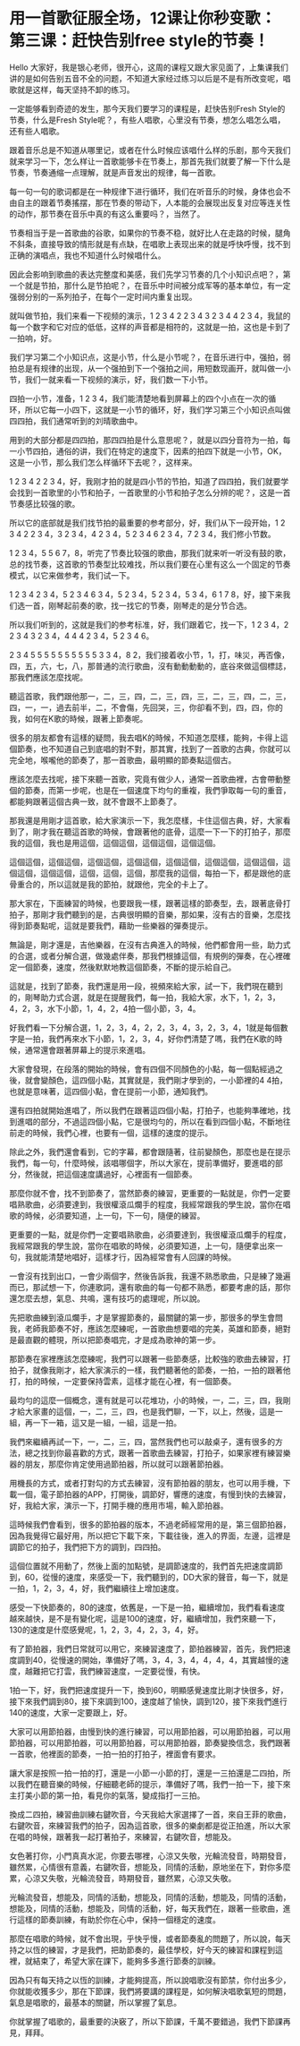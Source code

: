 # 用一首歌征服全场，12课让你秒变歌：第三课：赶快告别free style的节奏！

Hello 大家好，我是银心老师，很开心，这周的课程又跟大家见面了，上集课我们讲的是如何告别五音不全的问题，不知道大家经过练习以后是不是有所改变呢，唱歌就是这样，每天坚持不卸的练习。

一定能够看到奇迹的发生，那今天我们要学习的课程是，赶快告别Fresh Style的节奏，什么是Fresh Style呢？，有些人唱歌，心里没有节奏，想怎么唱怎么唱，还有些人唱歌。

跟着音乐总是不知道从哪里记，或者在什么时候应该唱什么样的乐剧，那今天我们就来学习一下，怎么样让一首歌能够卡在节奏上，那首先我们就要了解一下什么是节奏，节奏通缩一点理解，就是声音发出的规律，每一首歌。

每一句一句的歌词都是在一种规律下进行循环，我们在听音乐的时候，身体也会不由自主的跟着节奏搖摆，那在节奏的带动下，人本能的会展现出反复对应等连关性的动作，那节奏在音乐中真的有这么重要吗？，当然了。

节奏相当于是一首歌曲的谷歌，如果你的节奏不稳，就好比人在走路的时候，腿角不斜条，直接导致的情形就是有点缺，在唱歌上表现出来的就是呼快呼慢，找不到正确的演唱点，我也不知道什么时候唱什么。

因此会影响到歌曲的表达完整度和美感，我们先学习节奏的几个小知识点吧？，第一个就是节拍，那什么是节拍呢？，在音乐中时间被分成军等的基本单位，有一定强弱分别的一系列拍子，在每个一定时间内重复出现。

就叫做节拍，我们来看一下视频的演示，1 2 3 4 2 2 3 4 3 2 3 4 4 2 3 4，我鼠的每一个数字和它对应的低低，这样的声音都是相符的，这就是一拍，这也是卡到了一拍响，好。

我们学习第二个小知识点，这是小节，什么是小节呢？，在音乐进行中，强拍，弱拍总是有规律的出现，从一个强拍到下一个强拍之间，用短数现画开，就叫做一小节，我们一就来看一下视频的演示，好，我们数一下小节。

四拍一小节，准备，1 2 3 4，我们能清楚地看到屏幕上的四个小点在一次的循环，所以它每一小四下，这就是一小节的循环，好，我们学习第三个小知识点叫做四四拍，我们通常听到的刘晴歌曲中。

用到的大部分都是四四拍，那四四拍是什么意思呢？，就是以四分音符为一拍，每一小节四拍，通俗的讲，我们在特定的速度下，因素的拍四下就是一小节，OK，这是一小节，那么我们怎么样循环下去呢？，这样来。

1 2 3 4 2 2 3 4，好，我刚才拍的就是四小节的节拍，知道了四四拍，我们就要学会找到一首歌里的小节和拍子，一首歌里的小节和拍子怎么分辨的呢？，这是一首节奏感比较强的歌。

所以它的底部就是我们找节拍的最重要的参考部分，好，我们从下一段开始，1 2 3 4 2 2 3 4，3 2 3 4，4 2 3 4，5 2 3 4 6 2 3 4，7 2 3 4，我们修小节数。

1 2 3 4，5 5 6 7，8，听完了节奏比较强的歌曲，那我们就来听一听没有鼓的歌，总的找节奏，这首歌的节奏型比较难找，所以我们要在心里有这么一个固定的节奏模式，以它来做参考，我们试一下。

1 2 3 4 2 3 4，5 2 3 4 6 3 4，5 2 3 4，5 2 3 4，5 3 4，6 1 7 8，好，接下来我们选一首，刚琴起前奏的歌，找一找它的节奏，刚琴走的是分节合选。

所以我们听到的，这就是我们的参考标准，好，我们跟着它，找一下，1 2 3 4，2 2 3 4 3 2 3 4，4 4 4 2 3 4，5 2 3 4 6。

2 3 4 5 5 5 5 5 5 5 5 5 5 3 3 4，8 2，我们接着收小节，1，打，味災，再否像，四，五，六，七，八，那普通的流行歌曲，沒有動動動動的，底谷來做這個標誌，那我們應該怎麼找呢。

聽這首歌，我們跟他那一，二，三，四，二，三，四，三，二，三，四，二，三，四，一，一，過去前半，二，不會傷，先回哭，三，你卻看不到，四，四，你的我，如何在K歌的時候，跟著上節奏呢。

很多的朋友都會有這樣的疑問，我去唱K的時候，不知道怎麼樣，能夠，卡得上這個節奏，也不知道自己到底唱的對不對，那其實，找到了一首歌的古典，你就可以完全地，喉嚨他的節奏了，那一首歌曲，最明顯的節奏點這個古。

應該怎麼去找呢，接下來聽一首歌，究竟有做少人，通常一首歌曲裡，古會帶動整個的節奏，而第一步呢，也是在一個速度下均勻的重複，我們爭取每一句的重音，都能夠跟著這個古典一致，就不會跟不上節奏了。

那我還是用剛才這首歌，給大家演示一下，我怎麼樣，卡住這個古典，好，大家看到了，剛才我在聽這首歌的時候，會跟著他的底骨，這麼一下一下的打拍子，那麼我的這個，我也是用這個，這個這個，這個這個，這個這個。

這個這個，這個這個，這個這個，這個這個，這個這個，這個這個，這個這個，這個這個，這個這個，這個，這個，這個，那麼我的這個，每拍一下，都是跟他的底骨重合的，所以這就是我的節拍，就跟他，完全的卡上了。

那大家在，下面練習的時候，也要跟我一樣，跟著這樣的節奏型，去，跟著底骨打拍子，那剛才我們聽到的是，古典很明顯的音樂，那如果，沒有古的音樂，怎麼找得到節奏點呢，這就是要我們，藉助一些樂器的彈奏提示。

無論是，剛才還是，吉他樂器，在沒有古典進入的時候，他們都會用一些，助力式的合選，或者分解合選，做幾處伴奏，那我們根據這個，有規例的彈奏，在心裡確定一個節奏，速度，然後默默地教這個節奏，不斷的提示給自己。

這就是，找到了節奏，我們還是用一段，視頻來給大家，試一下，我們現在聽到的，剛琴助力式合選，就是在提醒我們，每一拍，我給大家，水下，1，2，3，4，2，3，水下小節，1，4，2，4拍一個小節，3，4。

好我們看一下分解合選，1，2，3，4，2，2，3，4，3，2，3，4，1就是每個數字是一拍，我們再來水下小節，1，2，3，4，好你們清楚了嗎，我們在K歌的時候，通常還會跟著屏幕上的提示來進唱。

大家會發現，在段落的開始的時候，會有四個不同顏色的小點，每一個點經過之後，就會變顏色，這四個小點，其實就是，我們剛才學到的，一小節裡的4 4拍，也就是意味著，這四個小點，會在提前一小節，通知我們。

還有四拍就開始進唱了，所以我們在跟著這四個小點，打拍子，也能夠準確地，找到進唱的部分，不過這四個小點，它是很均勻的，所以在看到四個小點，不斷地往前走的時候，我們心裡，也要有一個，這樣的速度的提示。

除此之外，我們還會看到，它的字幕，都會跟隨著，往前變顏色，那麼也是在提示我們，每一句，什麼時候，該唱哪個字，所以大家在，提前準備好，要進唱的部分，然後就，把這個速度講過好，心裡面有一個節奏。

那麼你就不會，找不到節奏了，當然節奏的練習，更重要的一點就是，你們一定要唱熟歌曲，必須要達到，我很權滾瓜爛手的程度，我經常跟我的學生說，當你在唱歌的時候，必須要知道，上一句，下一句，隨便的練習。

更重要的一點，就是你們一定要唱熟歌曲，必須要達到，我很權滾瓜爛手的程度，我經常跟我的學生說，當你在唱歌的時候，必須要知道，上一句，隨便拿出來一句，我就能清楚地唱好，這樣才行，因為經常會有人回課的時候。

一會沒有找到出口，一會少兩個字，然後告訴我，我還不熟悉歌曲，只是練了幾遍而已，那試想一下，你連歌詞，還有歌曲的每一句都不熟悉，都要考慮的話，那你還怎麼去想，氣息、共鳴，還有技巧的處理呢，所以說。

先把歌曲練到滾瓜爛手，才是掌握節奏的，最關鍵的第一步，那很多的學生會問我，老師我節奏不好，應該怎麼練呢，一首歌曲想要唱的完美，英雄和節奏，絕對是最直觀的體現，所以把節奏唱完，才是成為歌神的第一步。

那節奏在家裡應該怎麼練呢，我們可以跟著一些節奏感，比較強的歌曲去練習，打拍子，就像我剛才，給大家演示的一樣，我們聽著他的節奏，一拍，一拍的跟著他打，拍的時候，一定要保持雲素，這樣才能在心裡，有一個節奏。

最均勻的這麼一個概念，還有就是可以花堆功，小的時候，一，二，三，四，我剛才給大家畫的這個，一，二，三，四，也是我們聊，一下，以上，然後，這是一組，再一下一箱，這又是一組，一組，這是一拍。

我們來繼續再試一下，一，二，三，四，當然我們也可以敲桌子，還有很多的方法，總之找到你最喜歡的方式，跟著一首歌曲去練習，打拍子，如果家裡有練習樂器的朋友，那麼你肯定使用過節拍器，所以就可以跟著節拍器。

用機長的方式，或者打對勾的方式去練習，沒有節拍器的朋友，也可以用手機，下載一個，電子節拍器的APP，打開後，調節好，響應的速度，有慢到快的去練習，好，我給大家，演示一下，打開手機的應用市場，輸入節拍器。

這時候我們會看到，很多的節拍器的版本，不過老師經常用的是，第三個節拍器，因為我覺得它最好用，所以把它下載下來，下載往後，進入的界面，左邊，這裡是調節它的拍子，我們把下方的調到，四四拍。

這個位置就不用動了，然後上面的加點號，是調節速度的，我們首先把速度調節到，60，從慢的速度，來感受一下，我們聽到的，DD大家的聲音，每一下，就是一拍，1，2，3，4，好，我們繼續往上增加速度。

感受一下快節奏的，80的速度，依舊是，一下是一拍，繼續增加，我們看看速度越來越快，是不是有變化呢，這是100的速度，好，繼續增加，我們來聽一下，130的速度是什麼感覺呢，1，2，3，4，2，3，4，好。

有了節拍器，我們日常就可以用它，來練習速度了，節拍器練習，首先，我們把速度調到40，從慢速的開始，準備好了嗎，3，4，3，4，4，4，4，其實越慢的速度，越難把它打雲，我們練習速度，一定要從慢，有快。

1拍一下，好，我們把速度提升一下，換到60，明顯感覺速度比剛才快很多，好，接下來我們調到80，接下來調到100，速度越了愉快，調到120，接下來我們進行140的速度，大家一定要跟上，好。

大家可以用節拍器，由慢到快的進行練習，可以用節拍器，可以用節拍器，可以用節拍器，可以用節拍器，可以用節拍器，可以用節拍器，節奏變換信念，我們跟著一首歌，他裡面的節奏，一拍一拍的打拍子，裡面會有要求。

讓大家是按照一拍一拍的打，還是一小節一小節的打，還是一三拍還是二四拍，所以我們在聽音樂的時候，仔細聽老師的提示，準備好了嗎，我們一拍一下，接下來主打美小節的第一拍，看見你的氣落，變成指打一三拍。

換成二四拍，練習曲訓練右鍵吹音，今天我給大家選擇了一首，來自王菲的歌曲，右鍵吹音，來練習我們的拍子，因為這首歌，很多的樂劇都是從正拍進，所以大家在唱的時候，跟著我一起打著拍子，來練習，右鍵吹音，想能及。

女色著打你，小門真真水泥，你要去哪裡，心涼又失敬，光輪流發音，時期發音，雖然累，心情很有意義，右鍵吹音，想能及，同情的活動，原地坐在下，對你多麼累，心涼又失敬，光輪流發音，時期發音，雖然累，心涼又失敬。

光輪流發音，想能及，同情的活動，想能及，同情的活動，想能及，同情的活動，想能及，同情的活動，想能及，同情的活動，好，每天我們在，跟著一些歌曲，進行這樣的節奏訓練，有助於你在心中，保持一個穩定的速度。

那麼在唱歌的時候，就不會出現，乎快乎慢，或者節奏亂的問題了，所以說，每天持之以恆的練習，才是我們，把助節奏的，最佳學校，好今天的練習和課程到這裡，就結束了，希望大家在課下，能夠多多進行節奏的訓練。

因為只有每天持之以恆的訓練，才能夠提高，所以說唱歌沒有節禁，你付出多少，你就能收獲多少，那在下節課，我們將要講的課程是，如何解決唱歌氣短的問題，氣息是唱歌的，最基本的關鍵，所以掌握了氣息。

你就掌握了唱歌的，最重要的決竅了，所以下節課，千萬不要錯過，我們下節課再見，拜拜。